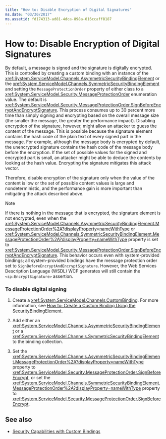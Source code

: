 ```yaml
---
title: "How to: Disable Encryption of Digital Signatures"
ms.date: "03/30/2017"
ms.assetid: fd174313-ad81-4dca-898a-016ccaff8187
---
```

# How to: Disable Encryption of Digital Signatures
By default, a message is signed and the signature is digitally encrypted. This is controlled by creating a custom binding with an instance of the <xref:System.ServiceModel.Channels.AsymmetricSecurityBindingElement> or the <xref:System.ServiceModel.Channels.SymmetricSecurityBindingElement> and setting the `MessageProtectionOrder` property of either class to a <xref:System.ServiceModel.Security.MessageProtectionOrder> enumeration value. The default is <xref:System.ServiceModel.Security.MessageProtectionOrder.SignBeforeEncryptAndEncryptSignature>. This process consumes up to 30 percent more time than simply signing and encrypting based on the overall message size (the smaller the message, the greater the performance impact). Disabling encryption of the signature, however, might allow an attacker to guess the content of the message. This is possible because the signature element contains the hash code of the plain text of every signed part in the message. For example, although the message body is encrypted by default, the unencrypted signature contains the hash code of the message body before the encryption. If the set of possible values for the signed and encrypted part is small, an attacker might be able to deduce the contents by looking at the hash value. Encrypting the signature mitigates this attack vector.  
  
 Therefore, disable encryption of the signature only when the value of the content is low or the set of possible content values is large and nondeterministic, and the performance gain is more important than mitigating the attack described above.  
  
> [!NOTE]
>  If there is nothing in the message that is encrypted, the signature element is not encrypted, even when the <xref:System.ServiceModel.Channels.AsymmetricSecurityBindingElement.MessageProtectionOrder%2A?displayProperty=nameWithType> or <xref:System.ServiceModel.Channels.SymmetricSecurityBindingElement.MessageProtectionOrder%2A?displayProperty=nameWithType> property is set to <xref:System.ServiceModel.Security.MessageProtectionOrder.SignBeforeEncryptAndEncryptSignature>. This behavior occurs even with system-provided bindings; all system-provided bindings have the message protection order set to `SignBeforeEncryptAndEncryptSignature`. However, the Web Services Description Language (WSDL) WCF generates will still contain the `<sp:EncryptSignature>` assertion.  
  
### To disable digital signing  
  
1. Create a <xref:System.ServiceModel.Channels.CustomBinding>. For more information, see [How to: Create a Custom Binding Using the SecurityBindingElement](../../../../docs/framework/wcf/feature-details/how-to-create-a-custom-binding-using-the-securitybindingelement.md).  
  
2. Add either an <xref:System.ServiceModel.Channels.AsymmetricSecurityBindingElement> or a <xref:System.ServiceModel.Channels.SymmetricSecurityBindingElement> to the binding collection.  
  
3. Set the <xref:System.ServiceModel.Channels.AsymmetricSecurityBindingElement.MessageProtectionOrder%2A?displayProperty=nameWithType> property to <xref:System.ServiceModel.Security.MessageProtectionOrder.SignBeforeEncrypt>, or set the <xref:System.ServiceModel.Channels.SymmetricSecurityBindingElement.MessageProtectionOrder%2A?displayProperty=nameWithType> property to <xref:System.ServiceModel.Security.MessageProtectionOrder.SignBeforeEncrypt>.  
  
## See also

- [Security Capabilities with Custom Bindings](../../../../docs/framework/wcf/feature-details/security-capabilities-with-custom-bindings.md)
